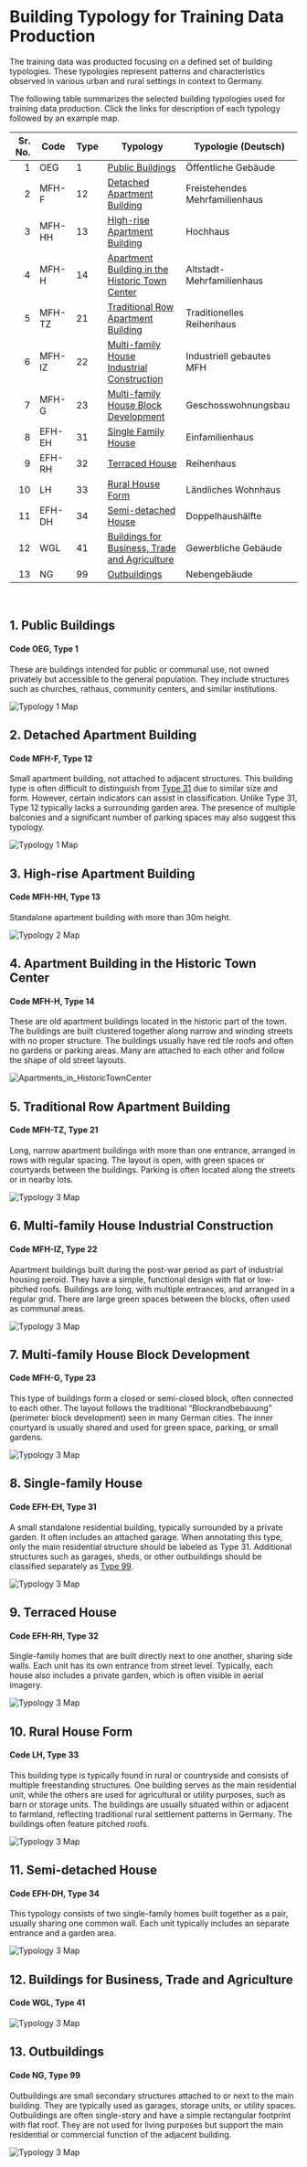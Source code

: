 # Building Typology for Training Data Production

The training data was producted focusing on a defined set of building typologies. These typologies represent patterns and characteristics observed in various urban and rural settings in context to Germany. 

The following table summarizes the selected building typologies used for training data production. Click the links for description of each typology followed by an example map.

| Sr. No. | Code   | Type | Typology                                                                 | Typologie (Deutsch)            |
|--------:|--------|------|--------------------------------------------------------------------------|--------------------------------|
| 1       | OEG    | 1    | [Public Buildings](#1-public-buildings)                                 | Öffentliche Gebäude            |
| 2       | MFH-F  | 12   | [Detached Apartment Building](#2-detached-apartment-building)           | Freistehendes Mehrfamilienhaus |
| 3       | MFH-HH | 13   | [High-rise Apartment Building](#3-high-rise-apartment-building)         | Hochhaus                       |
| 4       | MFH-H  | 14   | [Apartment Building in the Historic Town Center](#4-apartment-building-in-the-historic-town-center) | Altstadt-Mehrfamilienhaus      |
| 5       | MFH-TZ | 21   | [Traditional Row Apartment Building](#5-traditional-row-apartment-building) | Traditionelles Reihenhaus      |
| 6       | MFH-IZ | 22   | [Multi-family House Industrial Construction](#6-multi-family-house-industrial-construction) | Industriell gebautes MFH       |
| 7       | MFH-G  | 23   | [Multi-family House Block Development](#7-multi-family-house-block-development) | Geschosswohnungsbau            |
| 8       | EFH-EH | 31   | [Single Family House](#8-single-family-house)                           | Einfamilienhaus                |
| 9       | EFH-RH | 32   | [Terraced House](#9-terraced-house)                                     | Reihenhaus                     |
| 10      | LH     | 33   | [Rural House Form](#10-rural-house-form)                                | Ländliches Wohnhaus            |
| 11      | EFH-DH | 34   | [Semi-detached House](#11-semi-detached-house)                          | Doppelhaushälfte               |
| 12      | WGL    | 41   | [Buildings for Business, Trade and Agriculture](#12-buildings-for-business-trade-and-agriculture) | Gewerbliche Gebäude            |
| 13      | NG     | 99   | [Outbuildings](#13-outbuildings)                                        | Nebengebäude                   |


<p>&nbsp;</p>

## 1. Public Buildings 
#### Code OEG, Type 1
These are buildings intended for public or communal use, not owned privately but accessible to the general population. They include structures such as churches, rathaus, community centers, and similar institutions.

![Typology 1 Map](Maps/Public_buildings.png)

## 2. Detached Apartment Building 
#### Code MFH-F, Type 12
Small apartment building, not attached to adjacent structures. This building type is often difficult to distinguish from [Type 31](#7-single-family-house) due to similar size and form. However, certain indicators can assist in classification. Unlike Type 31, Type 12 typically lacks a surrounding garden area. The presence of multiple balconies and a significant number of parking spaces may also suggest this typology.

![Typology 1 Map](Maps/Detached_Apartment_Building2.png)


## 3. High-rise Apartment Building 
#### Code MFH-HH, Type 13
Standalone apartment building with more than 30m height.  
 
![Typology 2 Map](Maps/High-rise_Apartment_Building.png)


## 4. Apartment Building in the Historic Town Center
#### Code MFH-H, Type 14
These are old apartment buildings located in the historic part of the town. The buildings are built clustered together along narrow and winding streets with no proper structure. The buildings usually have red tile roofs and often no gardens or parking areas. Many are attached to each other and follow the shape of old street layouts. 

![Apartments_in_HistoricTownCenter](Maps/Apartment_Building_Historic_Town_Center.png)


## 5. Traditional Row Apartment Building 
#### Code MFH-TZ, Type 21
Long, narrow apartment buildings with more than one entrance, arranged in rows with regular spacing. The layout is open, with green spaces or courtyards between the buildings. Parking is often located along the streets or in nearby lots.

![Typology 3 Map](Maps/Traditional_Row_Apartment_Building1.png)

## 6. Multi-family House Industrial Construction
#### Code MFH-IZ, Type 22
Apartment buildings built during the post-war period as part of industrial housing peroid. They have a simple, functional design with flat or low-pitched roofs. Buildings are long, with multiple entrances, and arranged in a regular grid. There are large green spaces between the blocks, often used as communal areas.

![Typology 3 Map](Maps/Multi-family_House_Industrial_Construction.png)


## 7. Multi-family House Block Development
#### Code MFH-G, Type 23
This type of buildings form a closed or semi-closed block, often connected to each other. The layout follows the traditional “Blockrandbebauung” (perimeter block development) seen in many German cities. The inner courtyard is usually shared and used for green space, parking, or small gardens.

![Typology 3 Map](Maps/Multi-family_House_Block_Development.png)


## 8. Single-family House
#### Code EFH-EH, Type 31
A small standalone residential building, typically surrounded by a private garden. It often includes an attached garage. When annotating this type, only the main residential structure should be labeled as Type 31. Additional structures such as garages, sheds, or other outbuildings should be classified separately as [Type 99](#12-Outbuildings).
 
![Typology 3 Map](Maps/Single-family_Homes.png)


## 9. Terraced House
#### Code EFH-RH, Type 32
Single-family homes that are built directly next to one another, sharing side walls. Each unit has its own entrance from street level. Typically, each house also includes a private garden, which is often visible in aerial imagery.
  
![Typology 3 Map](Maps/Terraced_Houses1.png)


## 10. Rural House Form
#### Code LH, Type 33
This building type is typically found in rural or countryside and consists of multiple freestanding structures. One building serves as the main residential unit, while the others are used for agricultural or utility purposes, such as barn or storage units. The buildings are usually situated within or adjacent to farmland, reflecting traditional rural settlement patterns in Germany. The buildings often feature pitched roofs.

![Typology 3 Map](Maps/Rural_house_form.png)


## 11. Semi-detached House 
#### Code EFH-DH, Type 34
This typology consists of two single-family homes built together as a pair, usually sharing one common wall. Each unit typically includes an separate entrance and a garden area.
 
![Typology 3 Map](Maps/Semi-detached_House_34.png)


## 12. Buildings for Business, Trade and Agriculture
#### Code WGL, Type 41
  
![Typology 3 Map](Maps/Buildings_Business_Trade_Agriculture.png)


## 13. Outbuildings
#### Code NG, Type 99
Outbuildings are small secondary structures attached to or next to the main building. They are typically used as garages, storage units, or utility spaces. Outbuildings are often single-story and have a simple rectangular footprint with flat roof. They are not used for living purposes but support the main residential or commercial function of the adjacent building.

![Typology 3 Map](Maps/Outbuildings1.png)








